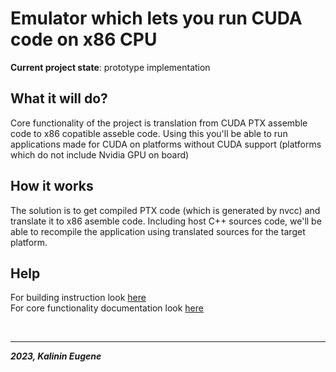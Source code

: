 # Emulator which lets you run CUDA code on x86 CPU

**Current project state**: prototype implementation

## What it will do?

Core functionality of the project is translation from CUDA PTX assemble code to x86 copatible asseble code.
Using this you'll be able to run applications made for CUDA on platforms without CUDA support (platforms which do not include Nvidia GPU on board)

## How it works

The solution is to get compiled PTX code (which is generated by nvcc) and translate it to x86 asemble code. Including host C++ sources code, we'll be able to recompile the application using translated sources for the target platform.

## Help
For building instruction look [here](./docs/building/build_instruction.md)  
For core functionality documentation look [here](./docs/core_functionality/TODO.md)

<br>

---
***2023, Kalinin Eugene***

